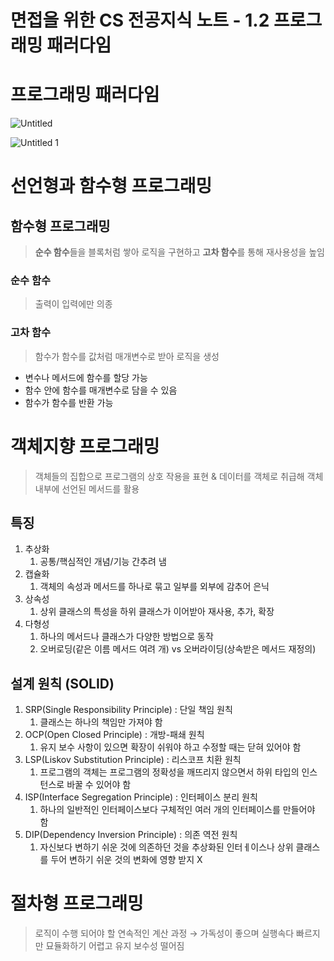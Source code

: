 # 면접을 위한 CS 전공지식 노트 - 1.2 프로그래밍 패러다임

# 프로그래밍 패러다임

![Untitled](https://user-images.githubusercontent.com/61227459/192518719-b83c5158-7cf3-4d7d-a614-ff9116193ce5.png)

![Untitled 1](https://user-images.githubusercontent.com/61227459/192518725-2234a56d-0472-47b8-9243-7037d946aa7a.png)

# 선언형과 함수형 프로그래밍

## 함수형 프로그래밍

> **순수 함수**들을 블록처럼 쌓아 로직을 구현하고 **고차 함수**를 통해 재사용성을 높임
> 

### 순수 함수

> 출력이 입력에만 의종
> 

### 고차 함수

> 함수가 함수를 값처럼 매개변수로 받아 로직을 생성
> 
- 변수나 메서드에 함수를 할당 가능
- 함수 안에 함수를 매개변수로 담을 수 있음
- 함수가 함수를 반환 가능

# 객체지향 프로그래밍

> 객체들의 집합으로 프로그램의 상호 작용을 표현 & 데이터를 객체로 취급해 객체 내부에 선언된 메서드를 활용
> 

## 특징

1. 추상화
    1. 공통/핵심적인 개념/기능 간추려 냄
2. 캡슐화
    1. 객체의 속성과 메서드를 하나로 묶고 일부를 외부에 감추어 은닉
3. 상속성
    1. 상위 클래스의 특성을 하위 클래스가 이어받아 재사용, 추가, 확장
4. 다형성
    1. 하나의 메서드나 클래스가 다양한 방법으로 동작
    2. 오버로딩(같은 이름 메서드 여려 개) vs 오버라이딩(상속받은 메서드 재정의)

## 설계 원칙 (SOLID)

1. SRP(Single Responsibility Principle) : 단일 책임 원칙
    1. 클래스는 하나의 책임만 가져야 함
2. OCP(Open Closed Principle) : 개방-패쇄 원칙
    1. 유지 보수 사항이 있으면 확장이 쉬워야 하고 수정할 때는 닫혀 있어야 함
3. LSP(Liskov Substitution Principle) : 리스코프 치환 원칙
    1. 프로그램의 객체는 프로그램의 정확성을 깨뜨리지 않으면서 하위 타입의 인스턴스로 바꿀 수 있어야 함
4. ISP(Interface Segregation Principle) : 인터페이스 분리 원칙
    1. 하나의 일반적인 인터페이스보다 구체적인 여러 개의 인터페이스를 만들어야 함
5. DIP(Dependency Inversion Principle) : 의존 역전 원칙 
    1. 자신보다 변하기 쉬운 것에 의존하던 것을 추상화된 인터ㅔ이스나 상위 클래스를 두어 변하기 쉬운 것의 변화에 영향 받지 X

# 절차형 프로그래밍

> 로직이 수행 되어야 할 연속적인 계산 과정
→ 가독성이 좋으며 실행속다 빠르지만 묘듈화하기 어렵고 유지 보수성 떨어짐
>